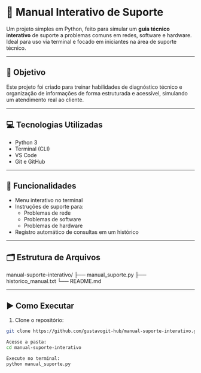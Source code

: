 # 📘 Manual Interativo de Suporte

Um projeto simples em Python, feito para simular um **guia técnico interativo** de suporte a problemas comuns em redes, software e hardware. Ideal para uso via terminal e focado em iniciantes na área de suporte técnico.

---

## 🎯 Objetivo

Este projeto foi criado para treinar habilidades de diagnóstico técnico e organização de informações de forma estruturada e acessível, simulando um atendimento real ao cliente.

---

## 💻 Tecnologias Utilizadas

- Python 3
- Terminal (CLI)
- VS Code
- Git e GitHub

---

## 🚀 Funcionalidades

- Menu interativo no terminal
- Instruções de suporte para:
  - Problemas de rede
  - Problemas de software
  - Problemas de hardware
- Registro automático de consultas em um histórico

---

## 🗂️ Estrutura de Arquivos

manual-suporte-interativo/
├── manual_suporte.py
├── historico_manual.txt
└── README.md


---

## ▶️ Como Executar

1. Clone o repositório:

```bash
git clone https://github.com/gustavogit-hub/manual-suporte-interativo.git

Acesse a pasta:
cd manual-suporte-interativo

Execute no terminal:
python manual_suporte.py